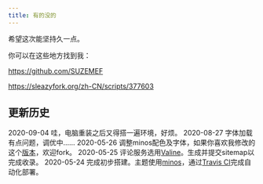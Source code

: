```yaml
---
title: 有的没的
---
```


希望这次能坚持久一点。

你可以在这些地方找到我：

https://github.com/SUZEMEF

https://sleazyfork.org/zh-CN/scripts/377603

## 更新历史

2020-09-04 哇，电脑重装之后又得搭一遍环境，好烦。
2020-08-27 字体加载有点问题，调优中……
2020-05-26 调整minos配色及字体，如果你喜欢我修改的这个[版本][4]，欢迎fork。
2020-05-25 评论服务选用[Valine][3]。生成并提交sitemap以完成收录。
2020-05-24 完成初步搭建。主题使用[minos][1]，通过[Travis CI][2]完成自动化部署。

[1]: https://github.com/ppoffice/hexo-theme-minos
[2]: https://travis-ci.org/
[3]: https://valine.js.org/
[4]: https://github.com/SUZEMEF/hexo-theme-minos
